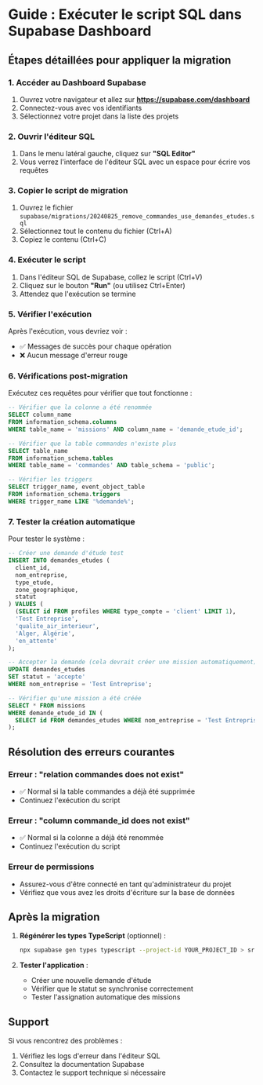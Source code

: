 # Guide : Exécuter le script SQL dans Supabase Dashboard

## Étapes détaillées pour appliquer la migration

### 1. Accéder au Dashboard Supabase
1. Ouvrez votre navigateur et allez sur **https://supabase.com/dashboard**
2. Connectez-vous avec vos identifiants
3. Sélectionnez votre projet dans la liste des projets

### 2. Ouvrir l'éditeur SQL
1. Dans le menu latéral gauche, cliquez sur **"SQL Editor"**
2. Vous verrez l'interface de l'éditeur SQL avec un espace pour écrire vos requêtes

### 3. Copier le script de migration
1. Ouvrez le fichier `supabase/migrations/20240825_remove_commandes_use_demandes_etudes.sql`
2. Sélectionnez tout le contenu du fichier (Ctrl+A)
3. Copiez le contenu (Ctrl+C)

### 4. Exécuter le script
1. Dans l'éditeur SQL de Supabase, collez le script (Ctrl+V)
2. Cliquez sur le bouton **"Run"** (ou utilisez Ctrl+Enter)
3. Attendez que l'exécution se termine

### 5. Vérifier l'exécution
Après l'exécution, vous devriez voir :
- ✅ Messages de succès pour chaque opération
- ❌ Aucun message d'erreur rouge

### 6. Vérifications post-migration
Exécutez ces requêtes pour vérifier que tout fonctionne :

```sql
-- Vérifier que la colonne a été renommée
SELECT column_name 
FROM information_schema.columns 
WHERE table_name = 'missions' AND column_name = 'demande_etude_id';

-- Vérifier que la table commandes n'existe plus
SELECT table_name 
FROM information_schema.tables 
WHERE table_name = 'commandes' AND table_schema = 'public';

-- Vérifier les triggers
SELECT trigger_name, event_object_table 
FROM information_schema.triggers 
WHERE trigger_name LIKE '%demande%';
```

### 7. Tester la création automatique
Pour tester le système :

```sql
-- Créer une demande d'étude test
INSERT INTO demandes_etudes (
  client_id, 
  nom_entreprise, 
  type_etude, 
  zone_geographique, 
  statut
) VALUES (
  (SELECT id FROM profiles WHERE type_compte = 'client' LIMIT 1),
  'Test Entreprise',
  'qualite_air_interieur',
  'Alger, Algérie',
  'en_attente'
);

-- Accepter la demande (cela devrait créer une mission automatiquement)
UPDATE demandes_etudes 
SET statut = 'accepte' 
WHERE nom_entreprise = 'Test Entreprise';

-- Vérifier qu'une mission a été créée
SELECT * FROM missions 
WHERE demande_etude_id IN (
  SELECT id FROM demandes_etudes WHERE nom_entreprise = 'Test Entreprise'
);
```

## Résolution des erreurs courantes

### Erreur : "relation commandes does not exist"
- ✅ Normal si la table commandes a déjà été supprimée
- Continuez l'exécution du script

### Erreur : "column commande_id does not exist"
- ✅ Normal si la colonne a déjà été renommée
- Continuez l'exécution du script

### Erreur de permissions
- Assurez-vous d'être connecté en tant qu'administrateur du projet
- Vérifiez que vous avez les droits d'écriture sur la base de données

## Après la migration

1. **Régénérer les types TypeScript** (optionnel) :
   ```bash
   npx supabase gen types typescript --project-id YOUR_PROJECT_ID > src/integrations/supabase/types.ts
   ```

2. **Tester l'application** :
   - Créer une nouvelle demande d'étude
   - Vérifier que le statut se synchronise correctement
   - Tester l'assignation automatique des missions

## Support

Si vous rencontrez des problèmes :
1. Vérifiez les logs d'erreur dans l'éditeur SQL
2. Consultez la documentation Supabase
3. Contactez le support technique si nécessaire
